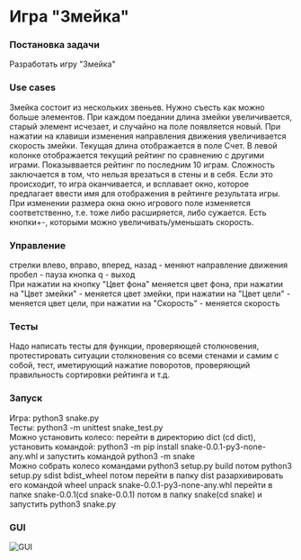 **Игра "Змейка"**
=================
### **Постановка задачи**  
Разработать игру "Змейка"  
### **Use cases**  
Змейка состоит из нескольких звеньев. Нужно съесть как можно больше элементов. При каждом поедании длина змейки увеличивается, старый элемент исчезает, и случайно на поле появляется новый. При нажатии на клавиши изменения направления движения увеличивается скорость змейки. Текущая длина отображается в поле Счет. В левой колонке отображается текущий рейтинг по сравнению с другими играми. Показыввается рейтинг по последним 10 играм. Сложность заключается в том, что нельзя врезаться в стены и в себя. Если это происходит, то игра оканчивается, и всплавает окно, которое предлагает ввести имя для отображения в рейтинге результата игры. При изменении размера окна окно игрового поле изменяется соответственно, т.е. тоже либо расширяется, либо сужается. Есть кнопки+-, которыми можно увеличивать/уменьшать скорость.  
### **Управление**  
стрелки влево, вправо, вперед, назад - меняют направление движения
пробел - пауза
кнопка q - выход  
При нажатии на кнопку "Цвет фона" меняется цвет фона, при нажатии на "Цвет змейки" - меняется цвет змейки, при нажатии на "Цвет цели" - меняется цвет цели, при нажатии на "Скорость" - меняется скорость  
### **Тесты**  
Надо написать тесты для функции, проверяющей столкновения, протестировать ситуации столкновения со всеми стенами и самим с собой, тест, иметирующий нажатие поворотов, проверяющий правильность сортировки рейтинга и т.д.  
###  **Запуск**  
Игра: python3 snake.py  
Тесты: python3 -m unittest snake_test.py  
Можно установить колесо: перейти в директорию dict (cd dict), установить командой: python3 -m pip install snake-0.0.1-py3-none-any.whl и запустить командой python3 -m snake  
Можно собрать колесо командами python3 setup.py build потом python3 setup.py sdist bdist_wheel потом перейти в папку dist разархивировать его командой wheel unpack snake-0.0.1-py3-none-any.whl перейти в папке snake-0.0.1(cd snake-0.0.1) потом в папку snake(cd snake) и запустить python3 snake.py  
### **GUI**  
![GUI](https://github.com/ilpol/Python-project/blob/master/interfaceNew.png)


